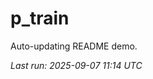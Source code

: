 # p_train

Auto-updating README demo.

<!--START_SECTION:status-->
_Last run: 2025-09-07 11:14 UTC_
<!--END_SECTION:status-->


































































































































































































































































































































































































































